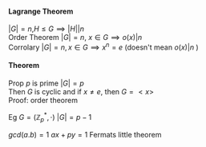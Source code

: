 #### Lagrange Theorem
$|G|=n$,$H\leq G\implies |H||n$  
Order Theorem
$|G|=n$, $x \in G \implies o(x)|n$  
Corrolary
$|G|=n, x \in G \implies x^{n}=e$  (doesn't mean $o(x)|n$ )

#### Theorem
Prop $p$ is prime $|G|=p$  
Then $G$ is cyclic and if $x \neq e$, then $G=< x>$  
Proof: order theorem

Eg
$G=(\mathbb{Z}_{p}^{*},\cdot)$ 
$|G|=p-1$ 

$gcd(a.b)=1$ 
$ax+py=1$ 
Fermats little theorem